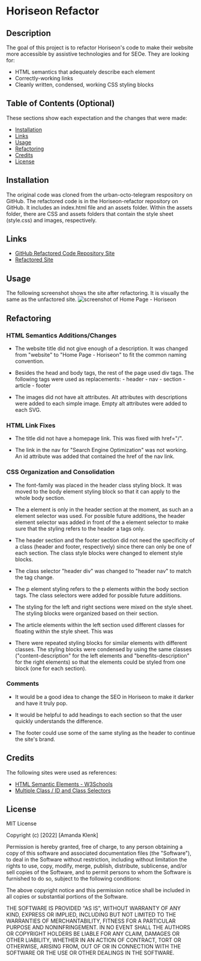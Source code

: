 # Horiseon Refactor

## Description

The goal of this project is to refactor Horiseon's code to make their website more accessible by assistive technologies and for SEOe. They are looking for: 

- HTML semantics that adequately describe each element
- Correctly-working links
- Cleanly written, condensed, working CSS styling blocks


## Table of Contents (Optional)

These sections show each expectation and the changes that were made:

- [Installation](#installation)
- [Links](#links)
- [Usage](#usage)
- [Refactoring](#refactoring)
- [Credits](#credits)
- [License](#license)

## Installation
The original code was cloned from the urban-octo-telegram respository on GitHub. The refactored code is in the Horiseon-refactor repository on GitHub. It includes an index.html file and an assets folder. Within the assets folder, there are CSS and assets folders that contain the style sheet (style.css) and images, respectively. 


## Links 
- [GitHub Refactored Code Repository Site](https://github.com/amklenk/Horiseon-refactor)
- [Refactored Site](https://amklenk.github.io/Horiseon-refactor/)


## Usage
The following screenshot shows the site after refactoring. It is visually the same as the unfactored site. 
![screenshot of Home Page - Horiseon](./assets/images/amklenk.github.io_Horiseon-refactor.png)


## Refactoring
### HTML Semantics Additions/Changes
* The website title did not give enough of a description. It was changed from "website" to "Home Page - Horiseon" to fit the common naming convention.

* Besides the head and body tags, the rest of the page used div tags. The following tags were used as replacements: 
        - header
        - nav
        - section
        - article
        - footer  

* The images did not have alt attributes. Alt attributes with descriptions were added to each simple image. Empty alt attributes were added to each SVG. 

### HTML Link Fixes
* The title did not have a homepage link. This was fixed with href="/".

* The link in the nav for "Search Engine Optimization" was not working. An id attribute was added that contained the href of the nav link. 

### CSS Organization and Consolidation

* The font-family was placed in the header class styling block. It was moved to the body element styling block so that it can apply to the whole body section. 

* The a element is only in the header section at the moment, as such an a element selector was used. For possible future additions, the header element selector was added in front of the a element selector to make sure that the styling refers to the header a tags only. 

* The header section and the footer section did not need the specificity of a class (header and footer, respectively) since there can only be one of each section. The class style blocks were changed to element style blocks. 

* The class selector "header div" was changed to "header nav" to match the tag change.

* The p element styling refers to the p elements within the body section tags. The class selectors were added for possible future addiitions. 

* The styling for the left and right sections were mixed on the style sheet. The styling blocks were organized based on their section. 

* The article elements within the left section used different classes for floating within the style sheet. This was

* There were repeated styling blocks for similar elements with different classes. The styling blocks were condensed by using the same classes ("content-description" for the left elements and "benefits-description" for the right elements) so that the elements could be styled from one block (one for each section). 

### Comments

* It would be a good idea to change the SEO in Horiseon to make it darker and have it truly pop.

* It would be helpful to add headings to each section so that the user quickly understands the difference. 

* The footer could use some of the same styling as the header to continue the site's brand. 

## Credits
The following sites were used as references: 
- [HTML Semantic Elements - W3Schools](https://www.w3schools.com/html/html5_semantic_elements.asp#:~:text=or%20Vice%20Versa%3F-,The%20element%20specifies%20independent%2C%20self%2Dcontained%20content,defines%20section%20in%20a%20document)
- [Multiple Class / ID and Class Selectors](https://css-tricks.com/multiple-class-id-selectors/)

## License

MIT License

Copyright (c) [2022] [Amanda Klenk]

Permission is hereby granted, free of charge, to any person obtaining a copy
of this software and associated documentation files (the "Software"), to deal
in the Software without restriction, including without limitation the rights
to use, copy, modify, merge, publish, distribute, sublicense, and/or sell
copies of the Software, and to permit persons to whom the Software is
furnished to do so, subject to the following conditions:

The above copyright notice and this permission notice shall be included in all
copies or substantial portions of the Software.

THE SOFTWARE IS PROVIDED "AS IS", WITHOUT WARRANTY OF ANY KIND, EXPRESS OR
IMPLIED, INCLUDING BUT NOT LIMITED TO THE WARRANTIES OF MERCHANTABILITY,
FITNESS FOR A PARTICULAR PURPOSE AND NONINFRINGEMENT. IN NO EVENT SHALL THE
AUTHORS OR COPYRIGHT HOLDERS BE LIABLE FOR ANY CLAIM, DAMAGES OR OTHER
LIABILITY, WHETHER IN AN ACTION OF CONTRACT, TORT OR OTHERWISE, ARISING FROM,
OUT OF OR IN CONNECTION WITH THE SOFTWARE OR THE USE OR OTHER DEALINGS IN THE
SOFTWARE.

